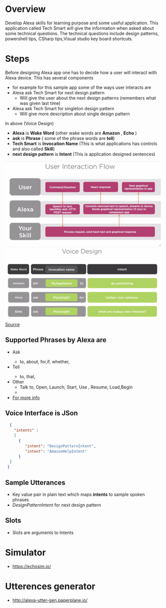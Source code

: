 # Overview
Develop Alexa skills for learning purpose and some useful application. This application called Tech Smart will give the information when asked about some technical questions. The technical questions include design patterns, powershell tips,
CSharp tips,Visual studio key board shortcuts.

# Steps
 Before designing Alexa app one has to decide how a user will interact with Alexa device. This has several components
 * for example for this sample app some of the ways user interacts are
 * Alexa ask Tech Smart for next design pattern
    * Will give the user about the next design patterns (remembers what was given last time)
 * Alexa ask Tech Smart for singleton design pattern
    * Will give more description about single design pattern



In above (Voice Design)
* __Alexa__ is __Wake Word__  (other wake words are __Amazon__ , __Echo__ )
* __ask__ is __Phrase__ ( some of the phrase words are __tell__)
* __Tech Smart__ is __Invocation Name__ (This is what applications has controls and also called __Skill__)
* __next design pattern__ is __Intent__ (This is application designed sentences)

![User interaction](https://github.com/sairamaj/alexa/blob/master/images/userinteraction.JPG)
![Voice Design](https://github.com/sairamaj/alexa/blob/master/images/VoiceDesign.PNG)
[Source](https://app.pluralsight.com/library/)

## Supported Phrases by Alexa are
  * Ask <invocation name>
     * to, about, for,if, whether, <blank>
  * Tell <invocation name>
     * to, that, <blank>
  * Other
     * Talk to, Open, Launch, Start, Use , Resume, Load,Begin
     * <phrase> <invocation> 
  * [For more info](http://amzn.to/1UmXGjz)

## Voice Interface is JSon
```json
  {
    "intents" :
    [
      {
		 "intent": "DesignPatternIntent",
         "intent": "AmazonHelpIntent"
      }  
  ]
 }
```
## Sample Utterances
* Key value pair in plain text which maps __intents__ to sample spoken phrases
* _DesignPatternIntent_ for next design pattern

## Slots
* Slots are arguments to Intents

# Simulator
* https://echosim.io/

# Utterences generator
* http://alexa-utter-gen.paperplane.io/
